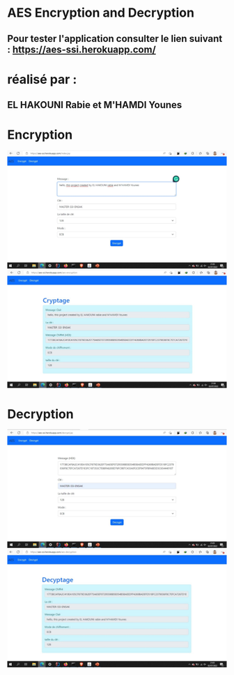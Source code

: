 # AES Encryption and Decryption
## Pour tester l'application consulter le lien suivant : https://aes-ssi.herokuapp.com/
# réalisé par :
## EL HAKOUNI Rabie et M'HAMDI Younes

# Encryption
![alt text](https://github.com/Rabie-el-hakouni/AES_ENCRYPTION/blob/main/demo/1.jpeg)
![alt text](https://github.com/Rabie-el-hakouni/AES_ENCRYPTION/blob/main/demo/2.jpeg)
# Decryption
![alt text](https://github.com/Rabie-el-hakouni/AES_ENCRYPTION/blob/main/demo/3.jpeg)
![alt text](https://github.com/Rabie-el-hakouni/AES_ENCRYPTION/blob/main/demo/4.jpeg)
